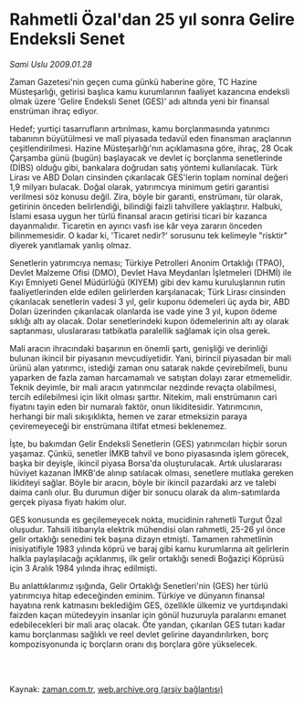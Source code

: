 # Rahmetli Özal'dan 25 yıl sonra Gelire Endeksli Senet

*Sami Uslu 2009.01.28*

<td class="columnist-detail">
<p>Zaman Gazetesi'nin geçen cuma günkü haberine göre, TC Hazine Müsteşarlığı, getirisi başlıca kamu kurumlarının faaliyet kazancına endeksli olmak üzere 'Gelire Endeksli Senet (GES)' adı altında yeni bir finansal enstrüman ihraç ediyor.</p>
<p>
<div id="haberMetinDiv">
<p> Hedef; yurtiçi tasarrufların artırılması, kamu borçlanmasında yatırımcı tabanının büyütülmesi ve malî piyasada tedavül eden finansman araçlarının çeşitlendirilmesi. Hazine Müsteşarlığı'nın açıklamasına göre, ihraç, 28 Ocak Çarşamba günü (bugün) başlayacak ve devlet iç borçlanma senetlerinde (DİBS) olduğu gibi, bankalara doğrudan satış yöntemi kullanılacak. Türk Lirası ve ABD Doları cinsinden çıkarılacak GES'lerin toplam nominal değeri 1,9 milyarı bulacak. Doğal olarak, yatırımcıya minimum getiri garantisi verilmesi söz konusu değil. Zira, böyle bir garanti, enstrümanı, tür olarak, getirinin önceden belirlendiği, bilindiği faizli tahvillere yaklaştırır. Halbuki, İslami esasa uygun her türlü finansal aracın getirisi ticari bir kazanca dayanmalıdır. Ticaretin en ayırıcı vasfı ise kâr veya zararın önceden bilinmemesidir. O kadar ki, 'Ticaret nedir?' sorusunu tek kelimeyle "risktir" diyerek yanıtlamak yanlış olmaz.
<p> Senetlerin yatırımcıya neması; Türkiye Petrolleri Anonim Ortaklığı (TPAO), Devlet Malzeme Ofisi (DMO), Devlet Hava Meydanları İşletmeleri (DHMİ) ile Kıyı Emniyeti Genel Müdürlüğü (KIYEM) gibi dev kamu kuruluşlarının rutin faaliyetlerinden elde edilen gelirlerden karşılanacak; Türk Lirası cinsinden çıkarılacak senetlerin vadesi 3 yıl, gelir kuponu ödemeleri üç ayda bir, ABD Doları üzerinden çıkarılacak olanlarda ise vade yine 3 yıl, kupon ödeme sıklığı altı ay olacak. Dolar senetlerindeki kupon ödemelerinin altı ay olarak saptanması, uluslararası tatbikatla paralellik sağlamak için olsa gerek.
<p> Mali aracın ihracındaki başarının en önemli şartı, genişliği ve derinliği bulunan ikincil bir piyasanın mevcudiyetidir. Yani, birincil piyasadan bir mali ürünü alan yatırımcı, istediği zaman onu satarak nakde çevirebilmeli, bunu yaparken de fazla zaman harcamamalı ve satıştan dolayı zarar etmemelidir. Teknik deyimle, bir mali aracın yatırımcılar nezdinde revaçta olabilmesi, tercih edilebilmesi için likit olması şarttır. Nitekim, mali enstrümanın cari fiyatını tayin eden bir numaralı faktör, onun likiditesidir. Yatırımcının, herhangi bir mali sıkışıklıkta, hemen ve zarar etmeksizin paraya çeviremeyeceği bir enstrümana iltifat etmesi beklenemez.
<p> İşte, bu bakımdan Gelir Endeksli Senetlerin (GES) yatırımcıları hiçbir sorun yaşamaz. Çünkü, senetler İMKB tahvil ve bono piyasasında işlem görecek, başka bir deyişle, ikincil piyasa Borsa'da oluşturulacak. Artık uluslararası hüviyet kazanan İMKB'de alınıp satılacak olması, senetlere mutlaka gereken likiditeyi sağlar. Böyle bir aracın, böyle bir ikincil pazardaki arz ve talebi daima canlı olur. Bu durumun diğer bir sonucu olarak da alım-satımlarda gerçek piyasa fiyatı hakim olur.
<p> GES konusunda es geçilemeyecek nokta, mucidinin rahmetli Turgut Özal oluşudur. Tahsili itibarıyla elektrik mühendisi olan rahmetli, 25-26 yıl önce gelir ortaklığı senedini tek başına dizayn etmişti. Tamamen rahmetlinin inisiyatifiyle 1983 yılında köprü ve baraj gibi kamu kurumlarına ait gelirlerin halkla paylaşılacağı açıklanmış, ilk gelir ortaklığı senedi Boğaziçi Köprüsü için 3 Aralık 1984 yılında ihraç edilmişti.
<p> Bu anlattıklarımız ışığında, Gelir Ortaklığı Senetleri'nin (GES) her türlü yatırımcıya hitap edeceğinden eminim. Türkiye ve dünyanın finansal hayatına renk katmasını beklediğim GES, özellikle ülkemiz ve yurtdışındaki faizden kaçan mütedeyyin insanlar için gönül huzuruyla paralarını emanet edebilecekleri bir mali araç olacak. Öte yandan, çıkarılan GES tutarı kadar kamu borçlanması sağlıklı ve reel devlet gelirine dayandırılırken, borç kompozisyonunda iç borçların oranı dış borçlara göre yükselecek.</p></p></p></p></p></p></div>
</p>


<p><br>
		 </br></p></td>

Kaynak: [zaman.com.tr](http://zaman.com.tr/yazar.do?yazino=808939), [web.archive.org (arşiv bağlantısı)](http://web.archive.org/web/20111011140932/http://www.zaman.com.tr:80/yazar.do?yazino=808939)
